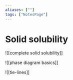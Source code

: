 ```yaml
---
aliases: [""]
tags: ["NotesPage"]
---
```


# Solid solubility

![[complete solid solubility]]

![[phase diagram basics]]

![[tie-lines]]